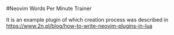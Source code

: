 #Neovim Words Per Minute Trainer

It is an example plugin of which creation process was described in https://www.2n.pl/blog/how-to-write-neovim-plugins-in-lua
